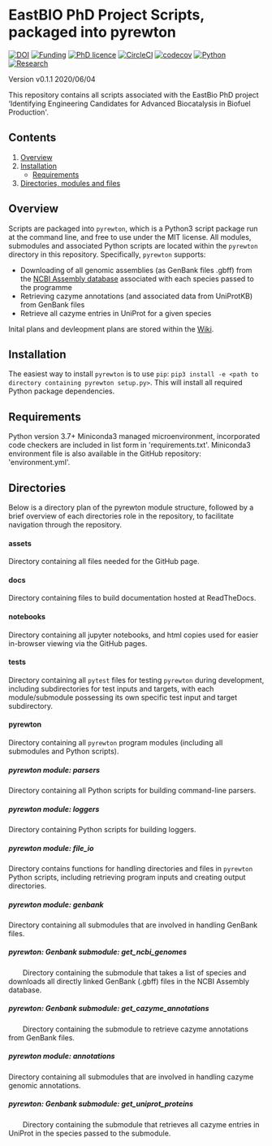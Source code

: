# EastBIO PhD Project Scripts, packaged into pyrewton

[![DOI](https://zenodo.org/badge/243783792.svg)](https://zenodo.org/badge/latestdoi/243783792)
[![Funding](https://img.shields.io/badge/Funding-EASTBio-blue)](http://www.eastscotbiodtp.ac.uk/)
[![PhD licence](https://img.shields.io/badge/Licence-MIT-green)](https://github.com/HobnobMancer/PhD_Project_Scripts/blob/master/LICENSE)
[![CircleCI](https://circleci.com/gh/HobnobMancer/PhD_Project_Scripts.svg?style=shield)](https://circleci.com/gh/HobnobMancer/PhD_Project_Scripts)
[![codecov](https://codecov.io/gh/HobnobMancer/PhD_Project_Scripts/branch/master/graph/badge.svg)](https://codecov.io/gh/HobnobMancer/PhD_Project_Scripts)
[![Python](https://img.shields.io/badge/Python-v3.7.---orange)](https://www.python.org/about/)
[![Research](https://img.shields.io/badge/Bioinformatics-Protein%20Engineering-ff69b4)](http://www.eastscotbiodtp.ac.uk/eastbio-student-cohort-2019)

Version v0.1.1 2020/06/04

This repository contains all scripts associated with the EastBio PhD project ‘Identifying Engineering Candidates for Advanced Biocatalysis in Biofuel Production'.

## Contents

1. [Overview](#Overview)
2. [Installation](#Installation)
    - [Requirements](#Requirements)
3. [Directories, modules and files](#Directories)

## Overview

Scripts are packaged into `pyrewton`, which is a Python3 script package run at the command line, and free to use under the MIT license. All modules, submodules and associated Python scripts are located within the `pyrewton` directory in this repository. Specifically, `pyrewton` supports:

- Downloading of all genomic assemblies (as GenBank files .gbff) from the [NCBI Assembly database](https://www.ncbi.nlm.nih.gov/assembly)
associated with each species passed to the programme
- Retrieving cazyme annotations (and associated data from UniProtKB) from GenBank files
- Retrieve all cazyme entries in UniProt for a given species

Inital plans and devleopment plans are stored within the [Wiki](https://github.com/HobnobMancer/PhD_Project_Scripts/wiki).

## Installation

The easiest way to install `pyrewton` is to use `pip`:
`pip3 install -e <path to directory containing pyrewton setup.py>`.
This will install all required Python package dependencies.

## Requirements

Python version 3.7+
Miniconda3 managed microenvironment, incorporated code checkers are included in list form in 'requirements.txt'.
Miniconda3 environment file is also available in the GitHub repository: 'environment.yml'.

## Directories

Below is a directory plan of the pyrewton module structure, followed by a brief overview of each directories role in the repository, to facilitate navigation through the repository.

#### assets

Directory containing all files needed for the GitHub page.

#### docs

Directory containing files to build documentation hosted at ReadTheDocs.

#### notebooks

Directory containing all jupyter notebooks, and html copies used for easier in-browser viewing via the GitHub pages.

#### tests

Directory containing all `pytest` files for testing `pyrewton` during development, including subdirectories for test inputs and targets, with each module/submodule possessing its own specific test input and target subdirectory.

#### pyrewton

Directory containing all `pyrewton` program modules (including all submodules and Python scripts).

##### pyrewton module: parsers

Directory containing all Python scripts for building command-line parsers.

##### pyrewton module: loggers

Directory containing Python scripts for building loggers.

##### pyrewton module: file_io

Directory contains functions for handling directories and files in `pyrewton` Python scripts, including retrieving program inputs and creating output directories.

##### pyrewton module: genbank

Directory containing all submodules that are involved in handling GenBank files.

##### pyrewton: Genbank submodule: get_ncbi_genomes

&emsp;&emsp;Directory containing the submodule that takes a list of species and downloads all directly linked GenBank (.gbff) files in the NCBI Assembly database.

##### pyrewton: Genbank submodule: get_cazyme_annotations

&emsp;&emsp;Directory containing the submodule to retrieve cazyme annotations from GenBank files.

##### pyrewton module: annotations

Directory containing all submodules that are involved in handling cazyme genomic annotations.

##### pyrewton: Genbank submodule: get_uniprot_proteins

&emsp;&emsp;Directory containing the submodule that retrieves all cazyme entries in UniProt in the species passed to the submodule.
